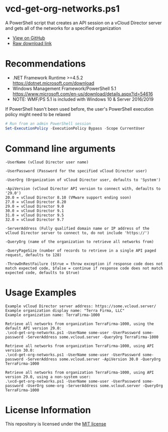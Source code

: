 # vcd-get-org-networks.ps1
A PowerShell script that creates an API session on a vCloud Director server and gets all of the networks for a specified organization
  
* [View on GitHub](https://github.com/dt-iland/vcd-get-org-networks/blob/master/vcd-get-org-networks.ps1)
* [Raw download link](https://github.com/dt-iland/vcd-get-org-networks/raw/master/vcd-get-org-networks.ps1)
  
# Recommendations
* .NET Framework Runtime >=4.5.2 https://dotnet.microsoft.com/download
* Windows Management Framework/PowerShell 5.1 https://www.microsoft.com/en-us/download/details.aspx?id=54616
* NOTE: WMF/PS 5.1 is included with Windows 10 & Server 2016/2019
  
If PowerShell hasn't been used before, the user's PowerShell execution policy might need to be relaxed
```powershell
# Run from an admin PowerShell session
Set-ExecutionPolicy -ExecutionPolicy Bypass -Scope CurrentUser
```
  
# Command line arguments
```
-UserName (vCloud Director user name)

-UserPassword (Password for the specified vCloud Director user)

-UserOrg (Organization of vCloud Director user, defaults to 'System')

-ApiVersion (vCloud Director API version to connect with, defaults to '29.0')
20.0 = vCloud Director 8.10 (VMware support ending soon)
27.0 = vCloud Director 8.20
29.0 = vCloud Director 9.0
30.0 = vCloud Director 9.1
31.0 = vCloud Director 9.5
32.0 = vCloud Director 9.7

-ServerAddress (Fully qualified domain name or IP address of the vCloud Director server to connect to, do not include 'https://')

-QueryOrg (name of the organization to retrieve all networks from)

-QueryPageSize (number of records to retrieve in a single API paged request, defaults to 128)

-ThrowOnRestFailure ($true = throw exception if response code does not match expected code, $false = continue if response code does not match expected code, defaults to $true)
```
  
# Usage Examples
```
Example vCloud Director server address: https://some.vcloud.server/
Example organization display name: "Terra Firma, LLC"
Example organization name: TerraFirma-1000

Retrieve all networks from organization TerraFirma-1000, using the default API version 29.0:
.\vcd-get-org-networks.ps1 -UserName some-user -UserPassword some-password -ServerAddress some.vcloud.server -QueryOrg TerraFirma-1000

Retrieve all networks from organization TerraFirma-1000, using API version 30.0:
.\vcd-get-org-networks.ps1 -UserName some-user -UserPassword some-password -ServerAddress some.vcloud.server -ApiVersion 30.0 -QueryOrg TerraFirma-1000

Retrieve all networks from organization TerraFirma-1000, using API version 29.0, using a non-system user:
.\vcd-get-org-networks.ps1 -UserName some-user -UserPassword some-password -UserOrg some-org -ServerAddress some.vcloud.server -QueryOrg TerraFirma-1000
```
  
# License Information
This repository is licensed under the [MIT license](https://github.com/dt-iland/vcd-get-org-networks/blob/master/LICENSE)